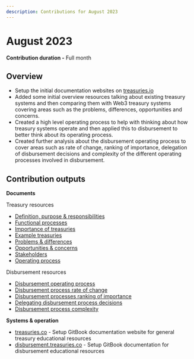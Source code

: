 ```yaml
---
description: Contributions for August 2023
---
```


# August 2023

**Contribution duration -** Full month



## Overview

* Setup the initial documentation websites on [treasuries.io](http://treasuries.io)
* Added some initial overview resources talking about existing treasury systems and then comparing them with Web3 treasury systems covering areas such as the problems, differences, opportunities and concerns.
* Created a high level operating process to help with thinking about how treasury systems operate and then applied this to disbursement to better think about its operating process.
* Created further analysis about the disbursement operating process to cover areas such as rate of change, ranking of importance, delegation of disbursement decisions and complexity of the different operating processes involved in disbursement.



## Contribution outputs



**Documents**

Treasury resources

* [Definition, purpose & responsibilities](https://docs.treasuries.io/treasuries/definition-purpose-and-responsibilities)
* [Functional processes](https://docs.treasuries.io/treasuries/functional-processes)
* [Importance of treasuries](https://docs.treasuries.io/treasuries/importance-of-treasuries)
* [Example treasuries](https://docs.treasuries.io/treasuries/example-treasuries)
* [Problems & differences](https://docs.treasuries.io/web-3-treasuries/problems-and-differences)
* [Opportunities & concerns](https://docs.treasuries.io/web-3-treasuries/opportunities-and-concerns)
* [Stakeholders](https://docs.treasuries.io/web-3-treasuries/stakeholders)
* [Operating process](https://docs.treasuries.io/web-3-treasuries/operating-process)

Disbursement resources

* [Disbursement operating process](https://disbursement.treasuries.io/disbursement-process/disbursement-operating-process)
* [Disbursement process rate of change](https://disbursement.treasuries.io/disbursement-process/disbursement-operating-process/disbursement-process-rate-of-change)
* [Disbursement processes ranking of importance](https://disbursement.treasuries.io/disbursement-process/disbursement-operating-process/disbursement-processes-ranking-of-importance)
* [Delegating disbursement process decisions](https://disbursement.treasuries.io/disbursement-process/disbursement-operating-process/delegating-disbursement-process-decisions)
* [Disbursement process complexity](https://disbursement.treasuries.io/disbursement-process/disbursement-operating-process/disbursement-process-complexity)



**Systems & operation**

* [treasuries.co](http://treasuries.io) - Setup GitBook documentation website for general treasury educational resources
* [disbursement.treasuries.co](https://disbursement.treasuries.io/) - Setup GitBook documentation for disbursement educational resources
